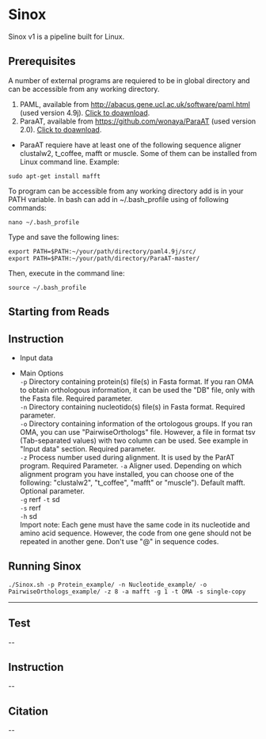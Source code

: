 # Sinox
Sinox v1 is a pipeline built for Linux.

## Prerequisites
A number of external programs are requiered to be in global directory and can be accessible from any working directory.
  1. PAML, available from http://abacus.gene.ucl.ac.uk/software/paml.html  (used version 4.9j). [Click to doawnload](http://abacus.gene.ucl.ac.uk/software/paml4.9j.tgz).
  2. ParaAT, available from https://github.com/wonaya/ParaAT (used version 2.0). [Click to doawnload](https://github.com/wonaya/ParaAT/archive/refs/heads/master.zip).
   - ParaAT requiere have at least one of the following sequence aligner clustalw2, t_coffee, mafft or     muscle. Some of them can be installed from Linux command line. Example:
```
sudo apt-get install mafft
```
To program can be accessible from any working directory add is in your PATH variable. In bash can add in ~/.bash_profile using of following commands:
```
nano ~/.bash_profile
```
Type and save the following lines:
```
export PATH=$PATH:~/your/path/directory/paml4.9j/src/
export PATH=$PATH:~/your/path/directory/ParaAT-master/
```
Then, execute in the command line:
```
source ~/.bash_profile
```
## Starting from Reads

## Instruction

- Input data

- Main Options  
  `-p` Directory containing protein(s) file(s) in Fasta format. If you ran OMA to obtain orthologous information, it can be used the "DB" file, only with the Fasta file. Required parameter.  
  `-n` Directory containing nucleotido(s) file(s) in Fasta format. Required parameter.    
  `-o` Directory containing information of the ortologous groups. If you ran OMA, you can use "PairwiseOrthologs" file. However, a file in format tsv (Tab-separated values) with two column can be used. See example in "Input data" section. Required parameter.  
  `-z` Process number used during alignment. It is used by the ParAT program. Required Parameter. 
  `-a` Aligner used. Depending on which alignment program you have installed, you can choose one of the following: "clustalw2", "t_coffee", "mafft" or "muscle"). Default mafft. Optional parameter.  
  `-g` rerf
  `-t` sd  
  `-s` rerf  
  `-h` sd  
Import note: Each gene must have the same code in its nucleotide and amino acid sequence. However, the code from one gene should not be repeated in another gene. Don't use "@" in sequence codes.
## Running Sinox
```
./Sinox.sh -p Protein_example/ -n Nucleotide_example/ -o PairwiseOrthologs_example/ -z 8 -a mafft -g 1 -t OMA -s single-copy
```
---
## Test
--
## Instruction
--
## Citation
--
##

